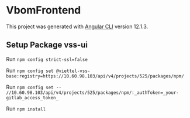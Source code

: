 # VbomFrontend

This project was generated with [Angular CLI](https://github.com/angular/angular-cli) version 12.1.3.

## Setup Package vss-ui

Run `npm config strict-ssl=false`

Run `npm config set @viettel-vss-base:registry=https://10.60.98.103/api/v4/projects/525/packages/npm/`

Run `npm config set -- //10.60.98.103/api/v4/projects/525/packages/npm/:_authToken=_your-gitlab_access_token_`
 
Run `npm install`
